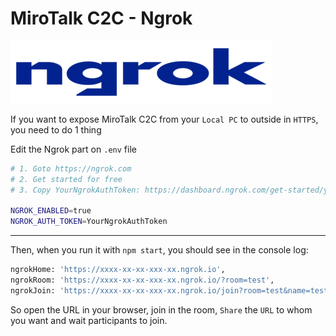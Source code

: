 # MiroTalk C2C - Ngrok

![ngrok](../frontend/images/ngrok.png)

If you want to expose MiroTalk C2C from your `Local PC` to outside in `HTTPS`, you need to do 1 thing

Edit the Ngrok part on `.env` file

```bash
# 1. Goto https://ngrok.com
# 2. Get started for free
# 3. Copy YourNgrokAuthToken: https://dashboard.ngrok.com/get-started/your-authtoken

NGROK_ENABLED=true
NGROK_AUTH_TOKEN=YourNgrokAuthToken
```

---

Then, when you run it with `npm start`, you should see in the console log:

```bash
ngrokHome: 'https://xxxx-xx-xx-xxx-xx.ngrok.io',
ngrokRoom: 'https://xxxx-xx-xx-xxx-xx.ngrok.io/?room=test',
ngrokJoin: 'https://xxxx-xx-xx-xxx-xx.ngrok.io/join?room=test&name=test',
```

So open the URL in your browser, join in the room, `Share` the `URL` to whom you want and wait participants to join.
